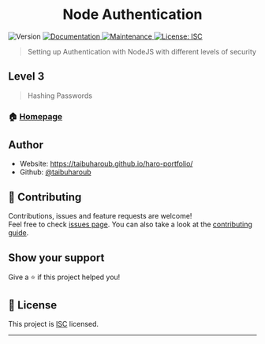 <h1 align="center">Node Authentication</h1>
<p>
  <img alt="Version" src="https://img.shields.io/badge/version-1.0.0-blue.svg?cacheSeconds=2592000" />
  <a href="https://github.com/taibuharoub/node-authentication#readme" target="_blank">
    <img alt="Documentation" src="https://img.shields.io/badge/documentation-yes-brightgreen.svg" />
  </a>
  <a href="https://github.com/taibuharoub/node-authentication/graphs/commit-activity" target="_blank">
    <img alt="Maintenance" src="https://img.shields.io/badge/Maintained%3F-yes-green.svg" />
  </a>
  <a href="https://github.com/taibuharoub/node-authentication/blob/master/LICENSE" target="_blank">
    <img alt="License: ISC" src="https://img.shields.io/github/license/taibuharoub/node-authentication" />
  </a>
</p>

> Setting up Authentication with NodeJS with different levels of security

## Level 3
> Hashing Passwords

### 🏠 [Homepage](https://github.com/taibuharoub/node-authentication#readme)

## Author

* Website: https://taibuharoub.github.io/haro-portfolio/
* Github: [@taibuharoub](https://github.com/taibuharoub)

## 🤝 Contributing

Contributions, issues and feature requests are welcome!<br />Feel free to check [issues page](https://github.com/taibuharoub/node-authentication/issues). You can also take a look at the [contributing guide](https://github.com/taibuharoub/node-authentication/blob/master/CONTRIBUTING.md).

## Show your support

Give a ⭐️ if this project helped you!

## 📝 License

This project is [ISC](https://github.com/taibuharoub/node-authentication/blob/master/LICENSE) licensed.

***
